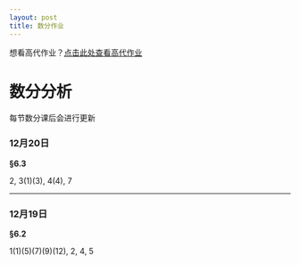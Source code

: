 ```yaml
---
layout: post 
title: 数分作业
---
```

想看高代作业？[点击此处查看高代作业](jie47.github.io/studywork-02)

# 数分分析

每节数分课后会进行更新

### 12月20日
 **§6.3**
 
 2,  3(1)(3),  4(4),  7

---

### 12月19日
 **§6.2**  
 
 1(1)(5)(7)(9)(12),  2,  4,  5



